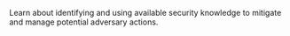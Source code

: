 Learn about identifying and using available security knowledge to mitigate and manage potential adversary actions.
